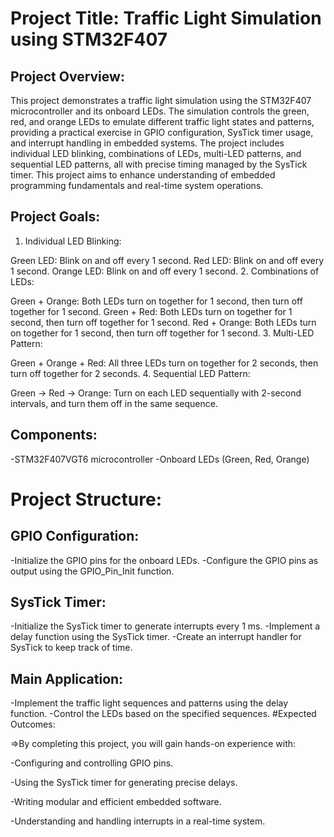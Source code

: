 # Project Title: Traffic Light Simulation using STM32F407
## Project Overview:


 This project demonstrates a traffic light simulation using the STM32F407 microcontroller and its onboard LEDs. The simulation controls the green, red, and orange LEDs to emulate different traffic light states and patterns, providing a practical exercise in GPIO configuration, SysTick timer usage, and interrupt handling in embedded systems. The project includes individual LED blinking, combinations of LEDs, multi-LED patterns, and sequential LED patterns, all with precise timing managed by the SysTick timer. This project aims to enhance understanding of embedded programming fundamentals and real-time system operations.

## Project Goals:

1. Individual LED Blinking:

Green LED: Blink on and off every 1 second.
Red LED: Blink on and off every 1 second.
Orange LED: Blink on and off every 1 second.
2. Combinations of LEDs:

Green + Orange: Both LEDs turn on together for 1 second, then turn off together for 1 second.
Green + Red: Both LEDs turn on together for 1 second, then turn off together for 1 second.
Red + Orange: Both LEDs turn on together for 1 second, then turn off together for 1 second.
3. Multi-LED Pattern:

Green + Orange + Red: All three LEDs turn on together for 2 seconds, then turn off together for 2 seconds.
4. Sequential LED Pattern:

Green → Red → Orange: Turn on each LED sequentially with 2-second intervals, and turn them off in the same sequence.
## Components:

-STM32F407VGT6 microcontroller
-Onboard LEDs (Green, Red, Orange)
# Project Structure:

## GPIO Configuration:

-Initialize the GPIO pins for the onboard LEDs.
-Configure the GPIO pins as output using the GPIO_Pin_Init function.
## SysTick Timer:

-Initialize the SysTick timer to generate interrupts every 1 ms.
-Implement a delay function using the SysTick timer.
-Create an interrupt handler for SysTick to keep track of time.
## Main Application:

-Implement the traffic light sequences and patterns using the delay function.
-Control the LEDs based on the specified sequences.
#Expected Outcomes:

=>By completing this project, you will gain hands-on experience with:

-Configuring and controlling GPIO pins.

-Using the SysTick timer for generating precise delays.

-Writing modular and efficient embedded software.

-Understanding and handling interrupts in a real-time system.
